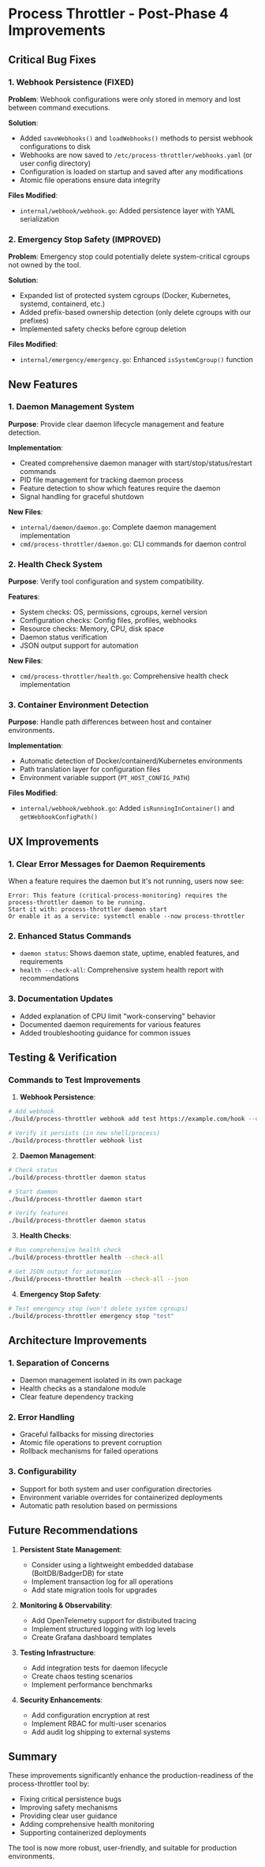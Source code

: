 # Process Throttler - Post-Phase 4 Improvements

## Critical Bug Fixes

### 1. Webhook Persistence (FIXED)
**Problem**: Webhook configurations were only stored in memory and lost between command executions.

**Solution**: 
- Added `saveWebhooks()` and `loadWebhooks()` methods to persist webhook configurations to disk
- Webhooks are now saved to `/etc/process-throttler/webhooks.yaml` (or user config directory)
- Configuration is loaded on startup and saved after any modifications
- Atomic file operations ensure data integrity

**Files Modified**:
- `internal/webhook/webhook.go`: Added persistence layer with YAML serialization

### 2. Emergency Stop Safety (IMPROVED)
**Problem**: Emergency stop could potentially delete system-critical cgroups not owned by the tool.

**Solution**:
- Expanded list of protected system cgroups (Docker, Kubernetes, systemd, containerd, etc.)
- Added prefix-based ownership detection (only delete cgroups with our prefixes)
- Implemented safety checks before cgroup deletion

**Files Modified**:
- `internal/emergency/emergency.go`: Enhanced `isSystemCgroup()` function

## New Features

### 1. Daemon Management System
**Purpose**: Provide clear daemon lifecycle management and feature detection.

**Implementation**:
- Created comprehensive daemon manager with start/stop/status/restart commands
- PID file management for tracking daemon process
- Feature detection to show which features require the daemon
- Signal handling for graceful shutdown

**New Files**:
- `internal/daemon/daemon.go`: Complete daemon management implementation
- `cmd/process-throttler/daemon.go`: CLI commands for daemon control

### 2. Health Check System
**Purpose**: Verify tool configuration and system compatibility.

**Features**:
- System checks: OS, permissions, cgroups, kernel version
- Configuration checks: Config files, profiles, webhooks
- Resource checks: Memory, CPU, disk space
- Daemon status verification
- JSON output support for automation

**New Files**:
- `cmd/process-throttler/health.go`: Comprehensive health check implementation

### 3. Container Environment Detection
**Purpose**: Handle path differences between host and container environments.

**Implementation**:
- Automatic detection of Docker/containerd/Kubernetes environments
- Path translation layer for configuration files
- Environment variable support (`PT_HOST_CONFIG_PATH`)

**Files Modified**:
- `internal/webhook/webhook.go`: Added `isRunningInContainer()` and `getWebhookConfigPath()`

## UX Improvements

### 1. Clear Error Messages for Daemon Requirements
When a feature requires the daemon but it's not running, users now see:
```
Error: This feature (critical-process-monitoring) requires the process-throttler daemon to be running.
Start it with: process-throttler daemon start
Or enable it as a service: systemctl enable --now process-throttler
```

### 2. Enhanced Status Commands
- `daemon status`: Shows daemon state, uptime, enabled features, and requirements
- `health --check-all`: Comprehensive system health report with recommendations

### 3. Documentation Updates
- Added explanation of CPU limit "work-conserving" behavior
- Documented daemon requirements for various features
- Added troubleshooting guidance for common issues

## Testing & Verification

### Commands to Test Improvements

1. **Webhook Persistence**:
```bash
# Add webhook
./build/process-throttler webhook add test https://example.com/hook --events critical_process_down

# Verify it persists (in new shell/process)
./build/process-throttler webhook list
```

2. **Daemon Management**:
```bash
# Check status
./build/process-throttler daemon status

# Start daemon
./build/process-throttler daemon start

# Verify features
./build/process-throttler daemon status
```

3. **Health Checks**:
```bash
# Run comprehensive health check
./build/process-throttler health --check-all

# Get JSON output for automation
./build/process-throttler health --check-all --json
```

4. **Emergency Stop Safety**:
```bash
# Test emergency stop (won't delete system cgroups)
./build/process-throttler emergency stop "test"
```

## Architecture Improvements

### 1. Separation of Concerns
- Daemon management isolated in its own package
- Health checks as a standalone module
- Clear feature dependency tracking

### 2. Error Handling
- Graceful fallbacks for missing directories
- Atomic file operations to prevent corruption
- Rollback mechanisms for failed operations

### 3. Configurability
- Support for both system and user configuration directories
- Environment variable overrides for containerized deployments
- Automatic path resolution based on permissions

## Future Recommendations

1. **Persistent State Management**:
   - Consider using a lightweight embedded database (BoltDB/BadgerDB) for state
   - Implement transaction log for all operations
   - Add state migration tools for upgrades

2. **Monitoring & Observability**:
   - Add OpenTelemetry support for distributed tracing
   - Implement structured logging with log levels
   - Create Grafana dashboard templates

3. **Testing Infrastructure**:
   - Add integration tests for daemon lifecycle
   - Create chaos testing scenarios
   - Implement performance benchmarks

4. **Security Enhancements**:
   - Add configuration encryption at rest
   - Implement RBAC for multi-user scenarios
   - Add audit log shipping to external systems

## Summary

These improvements significantly enhance the production-readiness of the process-throttler tool by:
- Fixing critical persistence bugs
- Improving safety mechanisms
- Providing clear user guidance
- Adding comprehensive health monitoring
- Supporting containerized deployments

The tool is now more robust, user-friendly, and suitable for production environments.
